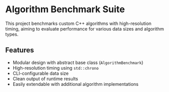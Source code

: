 # Algorithm Benchmark Suite

This project benchmarks custom C++ algorithms with high-resolution timing, aiming to evaluate performance for various data sizes and algorithm types.

## Features

- Modular design with abstract base class (`AlgorithmBenchmark`)
- High-resolution timing using `std::chrono`
- CLI-configurable data size
- Clean output of runtime results
- Easily extendable with additional algorithm implementations